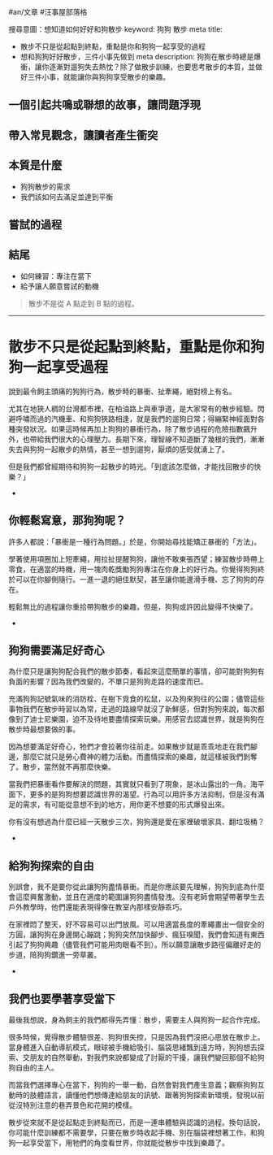 #an/文章  #汪事屋部落格 

搜尋意圖：想知道如何好好和狗散步
keyword: 狗狗 散步
meta title: 
- 散步不只是從起點到終點，重點是你和狗狗一起享受的過程
- 想和狗狗好好散步，三件小事先做到
meta description: 狗狗在散步時總是爆衝，讓你逐漸對遛狗失去熱忱？除了做散步訓練，也要思考散步的本質，並做好三件小事，就能讓你與狗狗享受散步的樂趣。


## 一個引起共鳴或聯想的故事，讓問題浮現
## 帶入常見觀念，讓讀者產生衝突
## 本質是什麼
- 狗狗散步的需求
- 我們該如何去滿足並達到平衡
## 嘗試的過程
## 結尾
- 如何練習：專注在當下
- 給予讓人願意嘗試的動機

> 散步不是從 A 點走到 B 點的過程。

---
# 散步不只是從起點到終點，重點是你和狗狗一起享受過程

說到最令飼主頭痛的狗狗行為，散步時的暴衝、扯牽繩，絕對榜上有名。

尤其在地狹人稠的台灣都市裡，在柏油路上與車爭道，是大家常有的散步經驗。閃避呼嘯而過的汽機車、和狗狗狹路相逢，就是我們的遛狗日常；得繃緊神經面對各種突發狀況。如果這時候再加上狗狗的暴衝行為，除了散步過程的危險指數飆升外，也帶給我們很大的心理壓力。長期下來，理智線不知道斷了幾根的我們，漸漸失去與狗狗一起散步的熱情，甚至一想到遛狗，厭煩的感受就湧上了。

但是我們都曾經期待和狗狗一起散步的時光。「到底該怎麼做，才能找回散步的快樂？」

-

## 你輕鬆寫意，那狗狗呢？
許多人都說：「暴衝是一種行為問題。」於是，你開始尋找能矯正暴衝的「方法」。

學著使用項圈加上短牽繩，用拉扯提醒狗狗，讓他不敢東張西望；練習散步時帶上零食，在適當的時機，用一塊肉乾獎勵狗狗專注在你身上的好行為。你覺得狗狗終於可以在你腳側隨行。一進一退的絕佳默契，甚至讓你能邊滑手機、忘了狗狗的存在。

輕鬆無比的過程讓你重拾帶狗散步的樂趣，但是，狗狗或許因此變得不快樂了。

-

## 狗狗需要滿足好奇心
為什麼只是讓狗狗配合我們的散步節奏，看起來這麼簡單的事情，卻可能對狗狗有負面的影響？因為我們改變的，不單只是狗狗走路的速度而已。

充滿狗狗記號氣味的消防栓、在樹下覓食的松鼠，以及狗來狗往的公園；儘管這些事物我們在散步時習以為常，走過的路線早就沒了新鮮感，但對狗狗來說，每次都像到了迪士尼樂園，迫不及待地要盡情探索玩樂。用感官去認識世界，就是狗狗在散步時最想要做的事。

因為想要滿足好奇心，牠們才會拉著你往前走。如果散步就是乖乖地走在我們腳邊，那麼它就只是勞心費神的體力活動。而盡情探索的樂趣，就這樣被我們剝奪了。散步，當然就不再那麼快樂。

當我們把暴衝看作要解決的問題，其實就只看到了現象，是冰山露出的一角。海平面下，更多的是狗狗想要認識世界的渴望。行為可以用許多方法抑制，但是沒有滿足的需求，有可能從意想不到的地方，用你更不想要的形式爆發出來。

你有沒有想過為什麼已經一天散步三次，狗狗還是愛在家裡破壞家具、翻垃圾桶？

-

## 給狗狗探索的自由
別誤會，我不是要你從此讓狗狗盡情暴衝。而是你應該要先理解，狗狗到底為什麼會這麼興奮激動，並且在適度的範圍讓狗狗盡情發洩。沒有老師會期望帶著學生去戶外教學時，他們還能表現得像在教室內那樣安靜乖巧。

在家裡悶了整天，好不容易可以出門放風。可以用適當長度的牽繩畫出一個安全的方圓，讓狗狗在身邊開心蹦跳；狗狗突然加快腳步、瘋狂嗅聞，我們會知道有東西引起了狗狗興趣（儘管我們可能用肉眼看不到）。所以願意讓散步路徑偏離好走的步道，陪狗狗鑽進一旁草叢。

-

## 我們也要學著享受當下
最後我想說，身為飼主的我們都得先弄懂：散步，需要主人與狗狗一起合作完成。

很多時候，覺得散步體驗很差、狗狗很失控，只是因為我們沒把心思放在散步上。當身體進入自動導航模式，眼球被手機給吸引、腦袋思緒飄到遠方時，狗狗想去探索、交朋友的自然舉動，對我們來說都變成了討厭的干擾，讓我們變回那個不給狗狗自由的主人。

而當我們選擇專心在當下，狗狗的一舉一動，自然會對我們產生意義；觀察狗狗互動時的肢體語言，讀懂他們想傳達給朋友的訊號、跟著狗狗探索新環境，發現以前從沒特別注意的巷弄景色和花開的模樣。

散步從來就不是從起點走到終點而已，而是一連串體驗與認識的過程。換句話說，你可能什麼訓練都不需要學，只要在散步時收起手機、別在腦袋裡想著工作，和狗狗一起享受當下，用牠們的角度看世界，你就能從散步中找到樂趣了。